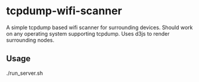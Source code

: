 # tcpdump-wifi-scanner
A simple tcpdump based wifi scanner for surrounding devices. Should work on any operating system supporting tcpdump.
Uses d3js to render surrounding nodes.

## Usage
./run_server.sh

